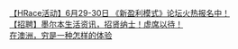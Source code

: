   
[【HRace活动】6月29-30日 《新盈利模式》论坛火热报名中！](http://www.dianyue.me/archives/664/2fjmzzykmb5nk7pq/)  
[【招聘】墨尔本生活资讯，招贤纳士！虚席以待！](http://www.dianyue.me/archives/628/uv8zwlhl2hsaolcm/)  
[在澳洲，穷是一种怎样的体验](http://www.dianyue.me/archives/190/2tjx1yiolop5l7zk/)